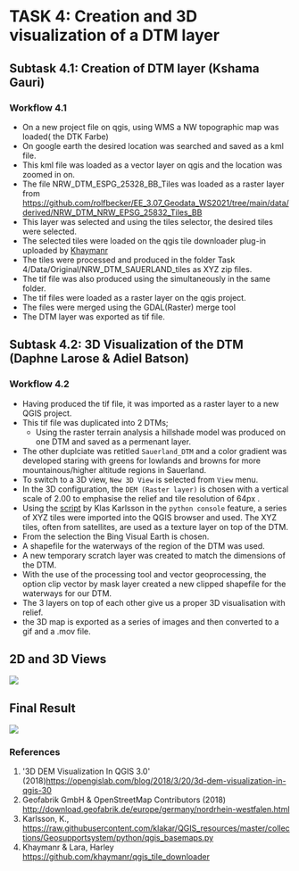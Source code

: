 # TASK 4: Creation and 3D visualization of a DTM layer

## Subtask 4.1: Creation of DTM layer (Kshama Gauri) 

### Workflow 4.1 

- On a new project file on qgis, using WMS a NW topographic map was loaded( the DTK Farbe)
- On google earth the desired location was searched and saved as a kml file. 
- This kml file was loaded as a vector layer on qgis and the location was zoomed in on.
- The file NRW_DTM_ESPG_25328_BB_Tiles was loaded as a raster layer from https://github.com/rolfbecker/EE_3.07_Geodata_WS2021/tree/main/data/derived/NRW_DTM_NRW_EPSG_25832_Tiles_BB
- This layer was selected and using the tiles selector, the desired tiles were selected. 
- The selected tiles were loaded on the qgis tile downloader plug-in uploaded by [Khaymanr](https://github.com/khaymanr/qgis_tile_downloader)
- The tiles were  processed and produced in the folder Task 4/Data/Original/NRW_DTM_SAUERLAND_tiles as XYZ zip files. 
- The tif file was also produced using the simultaneously in the same folder. 
- The tif files were loaded as a raster layer on the qgis project. 
- The files were merged using the GDAL(Raster) merge tool
- The DTM layer was  exported as tif file.


## Subtask 4.2: 3D Visualization of the DTM (Daphne Larose & Adiel Batson)

### Workflow 4.2 
- Having produced the tif file, it was imported as a raster layer to a new QGIS project.
- This tif file was duplicated into 2 DTMs;
   - Using the raster terrain analysis a hillshade model was produced on one DTM and saved as a permenant layer. 
- The other duplciate was retitled `Sauerland_DTM` and a color gradient was developed staring with greens for lowlands and browns for more mountainous/higher altitude regions in Sauerland. 
- To switch to a 3D view, `New 3D View` is selected from `View` menu. 
- In the 3D configuration, the `DEM (Raster layer)` is chosen with a vertical scale of 2.00 to emphasise the relief and tile resolution of 64px .
- Using the [script](https://raw.githubusercontent.com/klakar/QGIS_resources/master/collections/Geosupportsystem/python/qgis_basemaps.py) by Klas Karlsson in the `python console` feature, a series of XYZ tiles  were imported into the QGIS browser and used. The XYZ tiles, often from satellites, are used as a texture layer on top of the DTM. 
- From the selection the Bing Visual Earth is chosen. 
- A shapefile for the waterways of the region of the DTM was used. 
- A new temporary scratch layer was created to match the dimensions of the DTM.
- With the use of the processing tool and vector geoprocessing, the option clip vector by mask layer created a new clipped shapefile for the waterways for our DTM.
- The 3 layers on top of each other give us a proper 3D visualisation with relief. 
- the 3D map is exported as a series of images and then converted to a gif and a .mov file.

## 2D and 3D Views 
![](https://media.giphy.com/media/GmBnKWavRNIHTknFsn/giphy.gif)

## Final Result 
![](https://media.giphy.com/media/DrvVO6X0skWzP5nb19/giphy-downsized-large.gif)


### References
1. '3D DEM Visualization In QGIS 3.0' (2018)https://opengislab.com/blog/2018/3/20/3d-dem-visualization-in-qgis-30
2. Geofabrik GmbH &  OpenStreetMap Contributors (2018) http://download.geofabrik.de/europe/germany/nordrhein-westfalen.html
3. Karlsson, K., https://raw.githubusercontent.com/klakar/QGIS_resources/master/collections/Geosupportsystem/python/qgis_basemaps.py
4. Khaymanr & Lara, Harley https://github.com/khaymanr/qgis_tile_downloader

